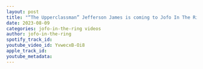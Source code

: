 ```yaml
---
layout: post
title: "“The Upperclassman” Jefferson James is coming to Jofo In The Ring"
date: 2023-08-09
categories: jofo-in-the-ring videos
author: jofo-in-the-ring
spotify_track_id: 
youtube_video_id: YvwecxB-Oi8
apple_track_id: 
youtube_metadata: 
---
```

